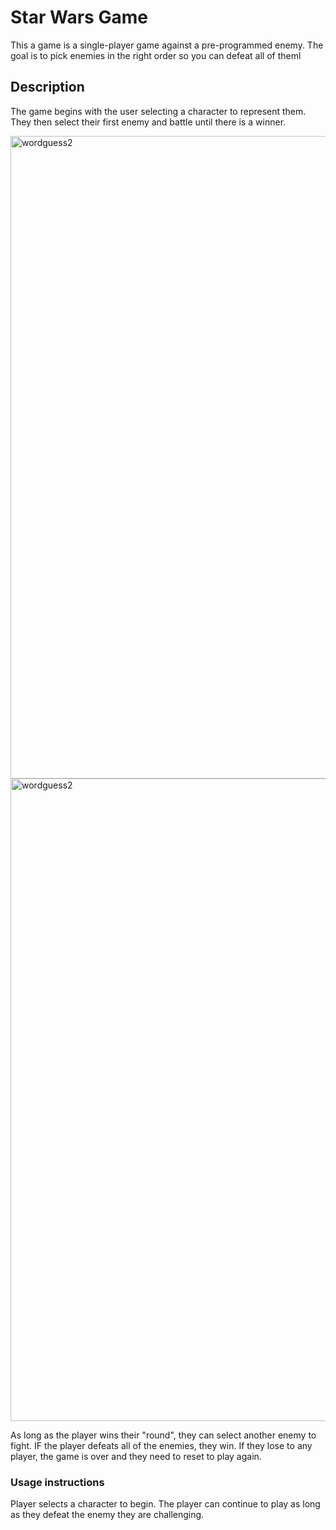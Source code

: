 # Star Wars Game

This a game is a single-player game against a pre-programmed enemy.  The goal is to pick enemies in the right order so you can defeat all of theml


## Description 

The game begins with the user selecting a character to represent them.  They then select their first enemy and battle until there is a winner.

<img width="1028" alt="wordguess2" src="./assets/images/starwars.png">
<img width="1028" alt="wordguess2" src="./assets/images/starwars2.png">
 
 As long as the player wins their "round", they can select another enemy to fight.  IF the player defeats all of the enemies, they win.  If they lose to any player, the game is over and they need to reset to play again.


### Usage instructions

Player selects a character to begin.  The player can continue to play as long as they defeat the enemy they are challenging.
